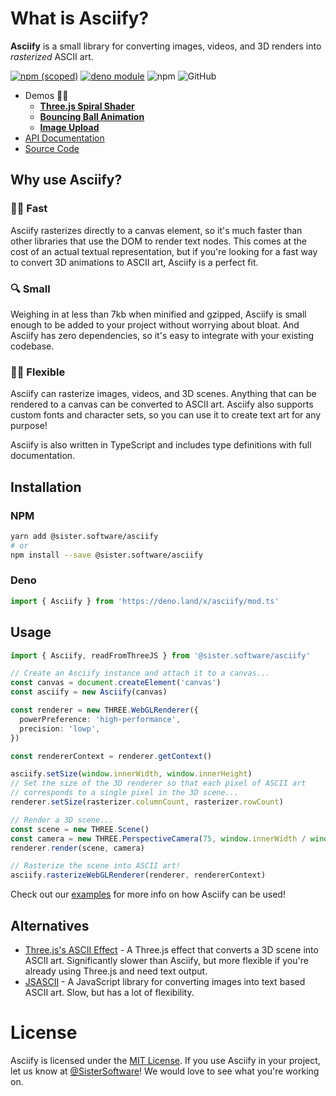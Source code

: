 # What is Asciify?

**Asciify** is a small library for converting images, videos, and 3D renders into _rasterized_ ASCII art.

[![npm (scoped)](https://img.shields.io/npm/v/@sister.software/asciify)](https://www.npmjs.com/package/@sister.software/asciify)
[![deno module](https://shield.deno.dev/x/asciify)](https://deno.land/x/asciify)
![npm](https://img.shields.io/npm/dm/@sister.software/asciify)
![GitHub](https://img.shields.io/github/license/sister-software/asciify)

- Demos 🙌✨
  - [**Three.js Spiral Shader**](https://asciify.sister.software/demo/spiral/)
  - [**Bouncing Ball Animation**](https://asciify.sister.software/demo/3d/)
  - [**Image Upload**](https://asciify.sister.software/demo/image/)
- [API Documentation](https://github.com/sister-software/asciify/wiki)
- [Source Code](https://github.com/sister-software/asciify)

## Why use Asciify?

### 🏃‍♀️ Fast

Asciify rasterizes directly to a canvas element, so it's much faster than other libraries that use the DOM to render text nodes. This comes at the cost of an actual textual representation, but if you're looking for a fast way to convert 3D animations to ASCII art, Asciify is a perfect fit.

### 🔍 Small

Weighing in at less than 7kb when minified and gzipped, Asciify is small enough to be added to your project without worrying about bloat. And Asciify has zero dependencies, so it's easy to integrate with your existing codebase.

### 🤸‍♀️ Flexible

Asciify can rasterize images, videos, and 3D scenes. Anything that can be rendered to a canvas can be converted to ASCII art. Asciify also supports custom fonts and character sets, so you can use it to create text art for any purpose!

Asciify is also written in TypeScript and includes type definitions with full documentation.

## Installation

### NPM

```bash
yarn add @sister.software/asciify
# or
npm install --save @sister.software/asciify
```

### Deno

```ts
import { Asciify } from 'https://deno.land/x/asciify/mod.ts'
```

## Usage

```ts
import { Asciify, readFromThreeJS } from '@sister.software/asciify'

// Create an Asciify instance and attach it to a canvas...
const canvas = document.createElement('canvas')
const asciify = new Asciify(canvas)

const renderer = new THREE.WebGLRenderer({
  powerPreference: 'high-performance',
  precision: 'lowp',
})

const rendererContext = renderer.getContext()

asciify.setSize(window.innerWidth, window.innerHeight)
// Set the size of the 3D renderer so that each pixel of ASCII art
// corresponds to a single pixel in the 3D scene...
renderer.setSize(rasterizer.columnCount, rasterizer.rowCount)

// Render a 3D scene...
const scene = new THREE.Scene()
const camera = new THREE.PerspectiveCamera(75, window.innerWidth / window.innerHeight, 0.1, 1000)
renderer.render(scene, camera)

// Rasterize the scene into ASCII art!
asciify.rasterizeWebGLRenderer(renderer, rendererContext)
```

Check out our [examples](https://github.com/sister-software/asciify/tree/main/demo) for more info on how Asciify can be used!

## Alternatives

- [Three.js's ASCII Effect](https://threejs.org/examples/?q=ascii#webgl_effects_ascii) - A Three.js effect that converts a 3D scene into ASCII art. Significantly slower than Asciify, but more flexible if you're already using Three.js and need text output.
- [JSASCII](https://github.com/hassadee/jsascii) - A JavaScript library for converting images into text based ASCII art. Slow, but has a lot of flexibility.

# License

Asciify is licensed under the [MIT License](https://opensource.org/licenses/MIT). If you use Asciify in your project, let us know at [@SisterSoftware](https://twitter.com/SisterSoftware)! We would love to see what you're working on.
